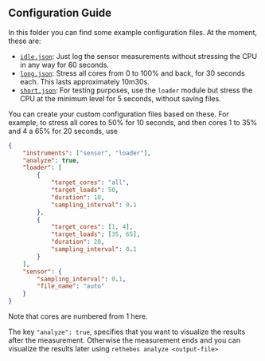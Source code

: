 ## Configuration Guide

In this folder you can find some example configuration files.
At the moment, these are:

-   [`idle.json`](idle.json): Just log the sensor measurements without stressing the CPU in any way for 60 seconds.
-   [`long.json`](long.json): Stress all cores from 0 to 100% and back, for 30 seconds each.
    This lasts approximately 10m30s.
-   [`short.json`](short.json): For testing purposes, use the `loader` module but stress the CPU at the minimum level for 5 seconds, without saving files.

You can create your custom configuration files based on these.
For example, to stress all cores to 50% for 10 seconds, and then cores 1 to 35% and 4 a 65% for 20 seconds, use

```json
{
    "instruments": ["sensor", "loader"],
    "analyze": true,
    "loader": [
        {
            "target_cores": "all",
            "target_loads": 50,
            "duration": 10,
            "sampling_interval": 0.1
        },
        {
            "target_cores": [1, 4],
            "target_loads": [35, 65],
            "duration": 20,
            "sampling_interval": 0.1
        }
    ],
    "sensor": {
        "sampling_interval": 0.1,
        "file_name": "auto"
    }
}
```

Note that cores are numbered from 1 here.

The key `"analyze": true`, specifies that you want to visualize the results after the measurement.
Otherwise the measurement ends and you can visualize the results later using `rethebes analyze <output-file>`
